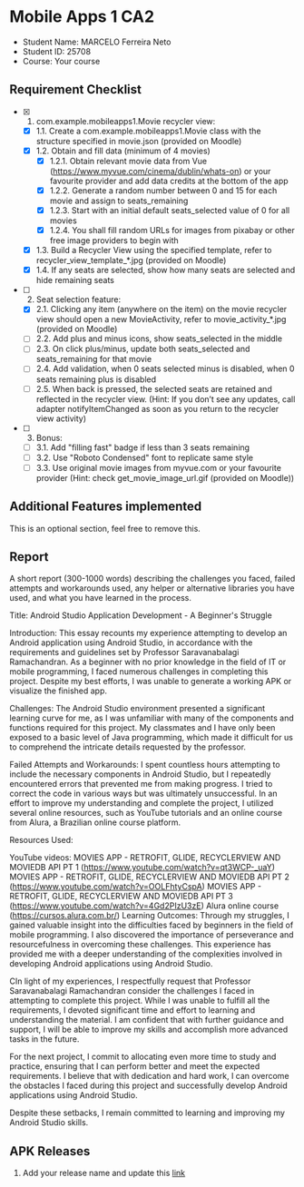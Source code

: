 # Mobile Apps 1 CA2

- Student Name: MARCELO Ferreira Neto
- Student ID: 25708
- Course: Your course

## Requirement Checklist

- [x] 1. com.example.mobileapps1.Movie recycler view:
  - [x] 1.1. Create a com.example.mobileapps1.Movie class with the structure specified in movie.json (provided on Moodle)
  - [x] 1.2. Obtain and fill data (minimum of 4 movies)
    - [x] 1.2.1. Obtain relevant movie data from Vue (https://www.myvue.com/cinema/dublin/whats-on) or your favourite provider and add data credits at the bottom of the app
    - [x] 1.2.2. Generate a random number between 0 and 15 for each movie and assign to seats_remaining
    - [x] 1.2.3. Start with an initial default seats_selected value of 0 for all movies
    - [x] 1.2.4. You shall fill random URLs for images from pixabay or other free image providers to begin with
  - [x] 1.3. Build a Recycler View using the specified template, refer to recycler_view_template_*.jpg (provided on Moodle)
  - [x] 1.4. If any seats are selected, show how many seats are selected and hide remaining seats
- [ ] 2. Seat selection feature:
  - [x] 2.1. Clicking any item (anywhere on the item) on the movie recycler view should open a new MovieActivity, refer to movie_activity_*.jpg (provided on Moodle)
  - [ ] 2.2. Add plus and minus icons, show seats_selected in the middle
  - [ ] 2.3. On click plus/minus, update both seats_selected and seats_remaining for that movie
  - [ ] 2.4. Add validation, when 0 seats selected minus is disabled, when 0 seats remaining plus is disabled
  - [ ] 2.5. When back is pressed, the selected seats are retained and reflected in the recycler view. (Hint: If you don’t see any updates, call adapter notifyItemChanged as soon as you return to the recycler view activity)
- [ ] 3. Bonus:
  - [ ] 3.1. Add "filling fast" badge if less than 3 seats remaining
  - [ ] 3.2. Use "Roboto Condensed" font to replicate same style
  - [ ] 3.3. Use original movie images from myvue.com or your favourite provider (Hint: check get_movie_image_url.gif (provided on Moodle))

## Additional Features implemented

This is an optional section, feel free to remove this.

## Report

A short report (300-1000 words) describing the challenges you faced, failed attempts and workarounds used, any helper or alternative libraries you have used, and what you have learned in the process. 

Title: Android Studio Application Development - A Beginner's Struggle

Introduction:
This essay recounts my experience attempting to develop an Android application using Android Studio, in accordance with the requirements and guidelines set by Professor Saravanabalagi Ramachandran. As a beginner with no prior knowledge in the field of IT or mobile programming, I faced numerous challenges in completing this project. Despite my best efforts, I was unable to generate a working APK or visualize the finished app.

Challenges:
The Android Studio environment presented a significant learning curve for me, as I was unfamiliar with many of the components and functions required for this project. My classmates and I have only been exposed to a basic level of Java programming, which made it difficult for us to comprehend the intricate details requested by the professor.

Failed Attempts and Workarounds:
I spent countless hours attempting to include the necessary components in Android Studio, but I repeatedly encountered errors that prevented me from making progress. I tried to correct the code in various ways but was ultimately unsuccessful. In an effort to improve my understanding and complete the project, I utilized several online resources, such as YouTube tutorials and an online course from Alura, a Brazilian online course platform.

Resources Used:

YouTube videos:
MOVIES APP - RETROFIT, GLIDE, RECYCLERVIEW AND MOVIEDB API PT 1 (https://www.youtube.com/watch?v=qt3WCP-_uaY)
MOVIES APP - RETROFIT, GLIDE, RECYCLERVIEW AND MOVIEDB API PT 2 (https://www.youtube.com/watch?v=OOLFhtyCspA)
MOVIES APP - RETROFIT, GLIDE, RECYCLERVIEW AND MOVIEDB API PT 3 (https://www.youtube.com/watch?v=4Gd2PIzU3zE)
Alura online course (https://cursos.alura.com.br/)
Learning Outcomes:
Through my struggles, I gained valuable insight into the difficulties faced by beginners in the field of mobile programming. I also discovered the importance of perseverance and resourcefulness in overcoming these challenges. This experience has provided me with a deeper understanding of the complexities involved in developing Android applications using Android Studio.

CIn light of my experiences, I respectfully request that Professor Saravanabalagi Ramachandran consider the challenges I faced in attempting to complete this project. While I was unable to fulfill all the requirements, I devoted significant time and effort to learning and understanding the material. I am confident that with further guidance and support, I will be able to improve my skills and accomplish more advanced tasks in the future.

For the next project, I commit to allocating even more time to study and practice, ensuring that I can perform better and meet the expected requirements. I believe that with dedication and hard work, I can overcome the obstacles I faced during this project and successfully develop Android applications using Android Studio.

Despite these setbacks, I remain committed to learning and improving my Android Studio skills.

## APK Releases

1. Add your release name and update this [link](https://example.org)